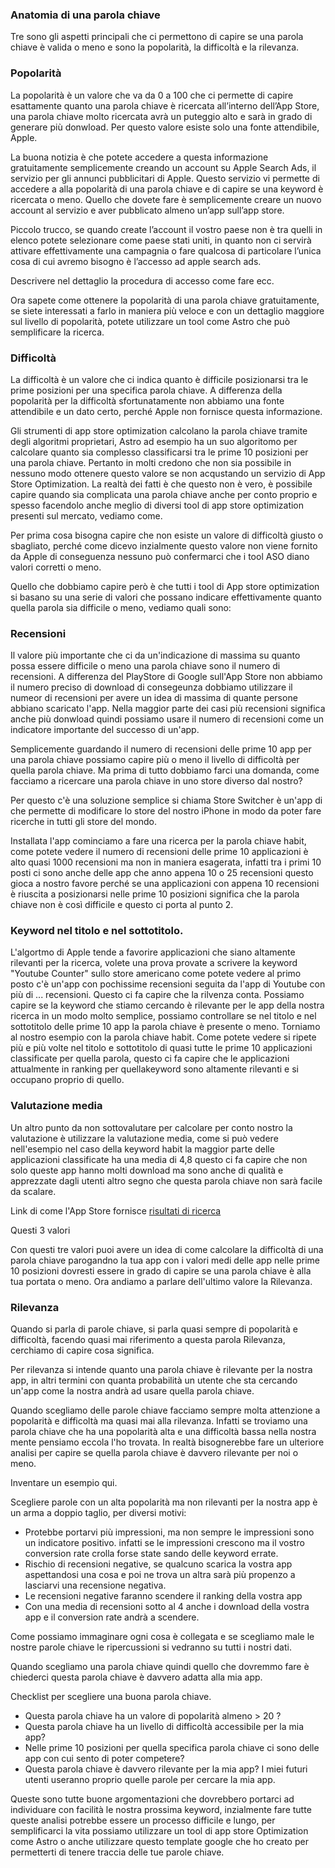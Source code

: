 ### Anatomia di una parola chiave

Tre sono gli aspetti principali che ci permettono di capire se una parola chiave è valida o meno e sono la popolarità, la difficoltà e la rilevanza.

### Popolarità

La popolarità è un valore che va da 0 a 100  che ci permette di capire esattamente quanto una parola chiave è ricercata all’interno dell’App Store, una parola chiave molto ricercata avrà un puteggio alto e sarà in grado di generare più donwload. Per questo valore esiste solo una fonte attendibile, Apple. 

La buona notizia è che potete accedere a questa informazione gratuitamente semplicemente creando un account su Apple Search Ads, il servizio per gli annunci pubblicitari di Apple. Questo servizio vi permette di accedere a alla popolarità di una parola chiave e di capire se una keyword è ricercata o meno. Quello che dovete fare è semplicemente creare un nuovo account al servizio e aver pubblicato almeno un’app sull’app store. 

Piccolo trucco, se quando create l’account il vostro paese non è tra quelli in elenco potete selezionare come paese stati uniti, in quanto non ci servirà attivare effettivamente una campagnia o fare qualcosa di particolare l’unica cosa di cui avremo bisogno è l’accesso ad apple search ads. 

Descrivere nel dettaglio la procedura di accesso come fare ecc.

Ora sapete come ottenere la popolarità di una parola chiave gratuitamente, se siete interessati a farlo in maniera più veloce e con un dettaglio maggiore sul livello di popolarità, potete utilizzare un tool come Astro che può semplificare la ricerca.

### Difficoltà

La difficoltà è un valore che ci indica quanto è difficile posizionarsi tra le prime posizioni per una specifica parola chiave. A differenza della popolarità per la difficoltà sfortunatamente non abbiamo una fonte attendibile e un dato certo, perché Apple non fornisce questa informazione.

Gli strumenti di app store optimization calcolano la parola chiave tramite degli algoritmi proprietari, Astro ad esempio ha un suo algoritomo per calcolare quanto sia complesso classificarsi tra le prime 10 posizioni per una parola chiave. Pertanto in molti credono che non sia possibile in nessuno modo ottenere questo valore se non acqustando un servizio di App Store Optimization. La realtà dei fatti è che questo non è vero, è possibile capire quando sia complicata una parola chiave anche per conto proprio e spesso facendolo anche meglio di diversi tool di app store optimization presenti sul mercato, vediamo come.

Per prima cosa bisogna capire che non esiste un valore di difficoltà giusto o sbagliato, perché come dicevo inzialmente questo valore non viene fornito da Apple di conseguenza nessuno può confermarci che i tool ASO diano valori corretti o meno.

Quello che dobbiamo capire però è che tutti i tool di App store optimization si basano su una serie di valori che possano indicare effettivamente quanto quella parola sia difficile o meno, vediamo quali sono:

### Recensioni

Il valore più importante che ci da un'indicazione di massima su quanto possa essere difficile o meno una parola chiave sono il numero di recensioni. A differenza del PlayStore di Google sull'App Store non abbiamo il numero preciso di download di consegeunza dobbiamo utilizzare il numeor di recensioni per avere un idea di massima di quante persone abbiano scaricato l'app. Nella maggior parte dei casi più recensioni significa anche più donwload quindi possiamo usare il numero di recensioni come un indicatore importante del successo di un'app.

Semplicemente guardando il numero di recensioni delle prime 10 app per una parola chiave possiamo capire più o meno il livello di difficoltà per quella parola chiave. Ma prima di tutto dobbiamo farci una domanda, come facciamo a ricercare una parola chiave in uno store diverso dal nostro? 

Per questo c'è una soluzione semplice si chiama Store Switcher è un'app di che permette di modificare lo store del nostro iPhone in modo da poter fare ricerche in tutti gli store del mondo.

Installata l'app cominciamo a fare una ricerca per la parola chiave habit, come potete vedere il numero di recensioni delle prime 10 applicazioni è alto quasi 1000 recensioni ma non in maniera esagerata, infatti tra i primi 10 posti ci sono anche delle app che anno appena 10 o 25 recensioni questo gioca a nostro favore perché se una applicazioni con appena 10 recensioni è riuscita a posizionarsi nelle prime 10 posizioni significa che la parola chiave non è così difficile e questo ci porta al punto 2.

### Keyword nel titolo e nel sottotitolo.

L'algortmo di Apple tende a favorire applicazioni che siano altamente rilevanti per la ricerca, volete una prova provate a scrivere la keyword "Youtube Counter" sullo store americano come potete vedere al primo posto c'è un'app con pochissime recensioni seguita da l'app di Youtube con più di ... recensioni. Questo ci fa capire che la rilvenza conta. Possiamo capire se la keyword che stiamo cercando è rilevante per le app della nostra ricerca in un modo molto semplice, possiamo controllare se nel titolo e nel sottotitolo delle prime 10 app la parola chiave è presente o meno. Torniamo al nostro esempio con la parola chiave habit. Come potete vedere si ripete più e più volte nel titolo e sottotitolo di quasi tutte le prime 10 applicazioni classificate per quella parola, questo ci fa capire che le applicazioni attualmente in ranking per quellakeyword sono altamente rilevanti e si occupano proprio di quello.

### Valutazione media

Un altro punto da non sottovalutare per calcolare per conto nostro la valutazione è utilizzare la valutazione media, come si può vedere nell'esempio nel caso della keyword habit la maggior parte delle applicazioni classificate ha una media di 4,8 questo ci fa capire che non solo queste app hanno molti download ma sono anche di qualità e apprezzate dagli utenti altro segno che questa parola chiave non sarà facile da scalare. 

Link di come l'App Store fornisce [risultati di ricerca](https://apps.apple.com/it/story/id1620909697?l=en)

Questi 3 valori 

Con questi tre valori puoi avere un idea di come calcolare la difficoltà di una parola chiave parogandno la tua app con i valori medi delle app nelle prime 10 posizioni dovresti essere in grado di capire se una parola chiave è alla tua portata o meno. Ora andiamo a parlare dell'ultimo valore la Rilevanza.

### Rilevanza

Quando si parla di parole chiave, si parla quasi sempre di popolarità e difficoltà, facendo quasi mai riferimento a questa parola Rilevanza, cerchiamo di capire cosa significa.

Per rilevanza si intende quanto una parola chiave è rilevante per la nostra app, in altri termini con quanta probabilità un utente che sta cercando un'app come la nostra andrà ad usare quella parola chiave.

Quando scegliamo delle parole chiave facciamo sempre molta attenzione a popolarità e difficoltà ma quasi mai alla rilevanza. Infatti se troviamo una parola chiave che ha una popolarità alta e una difficoltà bassa nella nostra mente pensiamo eccola l'ho trovata. In realtà bisognerebbe fare un ulteriore analisi per capire se quella parola chiave è davvero rilevante per noi o meno.

Inventare un esempio qui.

Scegliere parole con un alta popolarità ma non rilevanti per la nostra app è un arma a doppio taglio, per diversi motivi:

- Protebbe portarvi più impressioni, ma non sempre le impressioni sono un indicatore positivo. infatti se le impressioni crescono ma il vostro conversion rate crolla forse state sando delle keyword errate.
- Rischio di recensioni negative, se qualcuno scarica la vostra app aspettandosi una cosa e poi ne trova un altra sarà più propenzo a lasciarvi una recensione negativa.
- Le recensioni negative faranno scendere il ranking della vostra app
- Con una media di recensioni sotto al 4 anche i download della vostra app e il conversion rate andrà a scendere.

Come possiamo immaginare ogni cosa è collegata e se scegliamo male le nostre parole chiave le ripercussioni si vedranno su tutti i nostri dati. 

Quando scegliamo una parola chiave quindi quello che dovremmo fare è chiederci questa parola chiave è davvero adatta alla mia app.

Checklist per scegliere una buona parola chiave.

- Questa parola chiave ha un valore di popolarità almeno > 20 ?
- Questa parola chiave ha un livello di difficoltà accessibile per la mia app?
- Nelle prime 10 posizioni per quella specifica parola chiave ci sono delle app con cui sento di poter competere?
- Questa parola chiave è davvero rilevante per la mia app? I miei futuri utenti useranno proprio quelle parole per cercare la mia app.

Queste sono tutte buone argomentazioni che dovrebbero portarci ad individuare con facilità le nostra prossima keyword, inzialmente fare tutte queste analisi potrebbe essere un processo difficile e lungo, per semplificarci la vita possiamo utilizzare un tool di app store Optimization come Astro o anche utilizzare questo template google che ho creato per permetterti di tenere traccia delle tue parole chiave.



